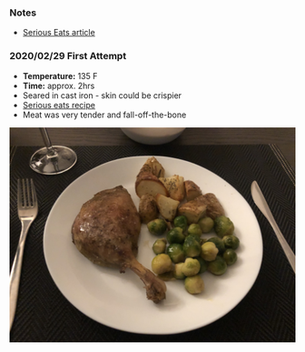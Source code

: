 ### Notes
- [Serious Eats article](https://www.seriouseats.com/2017/12/how-to-make-sous-vide-duck-confit.html)

### 2020/02/29 First Attempt

- **Temperature:** 135 F
- **Time:** approx. 2hrs
- Seared in cast iron - skin could be crispier
- [Serious eats recipe](https://www.seriouseats.com/recipes/2017/12/sous-vide-duck-confit-recipe.html)
- Meat was very tender and fall-off-the-bone

<img src="./20200218_duck.jpg" width="600">
